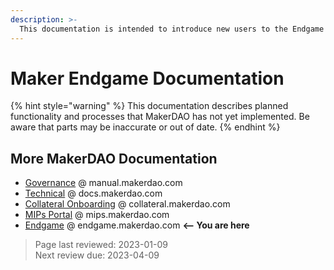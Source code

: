 ```yaml
---
description: >-
  This documentation is intended to introduce new users to the Endgame Plan and to serve as reference material for more advanced users.
---
```


# Maker Endgame Documentation

{% hint style="warning" %}
This documentation describes planned functionality and processes that MakerDAO has not yet implemented. Be aware that parts may be inaccurate or out of date.
{% endhint %}

## More MakerDAO Documentation
* [Governance](https://manual.makerdao.com/) @ manual.makerdao.com
* [Technical](https://docs.makerdao.com/) @ docs.makerdao.com
* [Collateral Onboarding](https://collateral.makerdao.com/) @ collateral.makerdao.com
* [MIPs Portal](https://mips.makerdao.com/) @ mips.makerdao.com
* [Endgame](https://endgame.makerdao.com/) @ endgame.makerdao.com **<-- You are here**

>Page last reviewed: 2023-01-09    
>Next review due: 2023-04-09    


